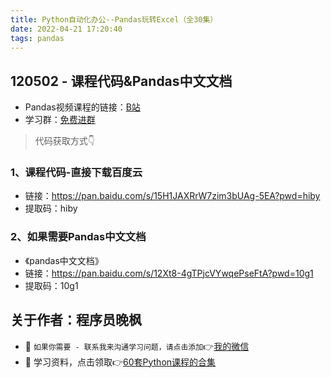 ```yaml
---
title: Python自动化办公--Pandas玩转Excel（全30集）
date: 2022-04-21 17:20:40
tags: pandas
---
```



## 120502 - 课程代码&Pandas中文文档
- Pandas视频课程的链接：[B站](https://www.bilibili.com/video/BV1hk4y1C73S)
- 学习群：[免费进群](http://www.python4office.cn/wechat-group/)
> 代码获取方式👇

### 1、课程代码-直接下载百度云
- 链接：https://pan.baidu.com/s/15H1JAXRrW7zim3bUAg-5EA?pwd=hiby 
- 提取码：hiby 

### 2、如果需要Pandas中文文档
- 《pandas中文文档》
- 链接：https://pan.baidu.com/s/12Xt8-4gTPjcVYwqePseFtA?pwd=10g1 
- 提取码：10g1 


## 关于作者：程序员晚枫
- 💬 ``如果你需要 - 联系我来沟通学习问题，请点击添加``👉[我的微信](https://www.python-office.com/assets/img/qr-code.842c35b6.jpg)
- 🎁 学习资料，点击领取👉[60套Python课程的合集](http://www.python4office.cn/vedio-course/)
